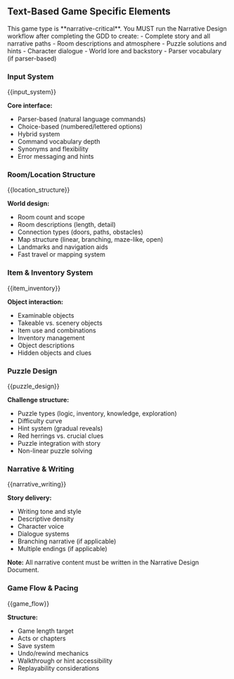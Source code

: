## Text-Based Game Specific Elements

<narrative-workflow-critical>
This game type is **narrative-critical**. You MUST run the Narrative Design workflow after completing the GDD to create:
- Complete story and all narrative paths
- Room descriptions and atmosphere
- Puzzle solutions and hints
- Character dialogue
- World lore and backstory
- Parser vocabulary (if parser-based)
</narrative-workflow-critical>

### Input System

{{input_system}}

**Core interface:**

- Parser-based (natural language commands)
- Choice-based (numbered/lettered options)
- Hybrid system
- Command vocabulary depth
- Synonyms and flexibility
- Error messaging and hints

### Room/Location Structure

{{location_structure}}

**World design:**

- Room count and scope
- Room descriptions (length, detail)
- Connection types (doors, paths, obstacles)
- Map structure (linear, branching, maze-like, open)
- Landmarks and navigation aids
- Fast travel or mapping system

### Item & Inventory System

{{item_inventory}}

**Object interaction:**

- Examinable objects
- Takeable vs. scenery objects
- Item use and combinations
- Inventory management
- Object descriptions
- Hidden objects and clues

### Puzzle Design

{{puzzle_design}}

**Challenge structure:**

- Puzzle types (logic, inventory, knowledge, exploration)
- Difficulty curve
- Hint system (gradual reveals)
- Red herrings vs. crucial clues
- Puzzle integration with story
- Non-linear puzzle solving

### Narrative & Writing

{{narrative_writing}}

**Story delivery:**

- Writing tone and style
- Descriptive density
- Character voice
- Dialogue systems
- Branching narrative (if applicable)
- Multiple endings (if applicable)

**Note:** All narrative content must be written in the Narrative Design Document.

### Game Flow & Pacing

{{game_flow}}

**Structure:**

- Game length target
- Acts or chapters
- Save system
- Undo/rewind mechanics
- Walkthrough or hint accessibility
- Replayability considerations
